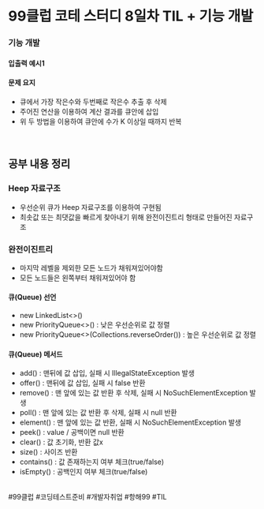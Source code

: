 # 99클럽 코테 스터디 8일차 TIL + 기능 개발

### 기능 개발



#### 입출력 예시1



#### 문제 요지
- 큐에서 가장 작은수와 두번째로 작은수 추출 후 삭제
- 주어진 연산을 이용하여 계산 결과를 큐안에 삽입
- 위 두 방법을 이용하여 큐안에 수가 K 이상일 때까지 반복



<br>

## 공부 내용 정리

### Heep 자료구조
- 우선순위 큐가 Heep 자료구조를 이용하여 구현됨
- 최솟값 또는 최댓값을 빠르게 찾아내기 위해 완전이진트리 형태로 만들어진 자료구조

### 완전이진트리
- 마지막 레벨을 제외한 모든 노드가 채워져있어야함
- 모든 노드들은 왼쪽부터 채워져있어야 함

#### 큐(Queue) 선언
- new LinkedList<>()
- new PriorityQueue<>() : 낮은 우선순위로 값 정렬
- new PriorityQueue<>(Collections.reverseOrder()) : 높은 우선순위로 값 정렬

#### 큐(Queue) 메서드
- add() : 맨뒤에 값 삽입, 실패 시 IllegalStateException 발생
- offer() : 맨뒤에 값 삽입, 실패 시 false 반환
- remove() : 맨 앞에 있는 값 반환 후 삭제, 실패 시  NoSuchElementException 발생
- poll() : 맨 앞에 있는 값 반환 후 삭제, 실패 시 null 반환
- element() : 맨 앞에 있는 값 반환, 실패 시 NoSuchElementException 발생
- peek() : value / 공백이면 null 반환
- clear() : 값 초기화, 반환 값x
- size() : 사이즈 반환
- contains() : 값 존재하는지 여부 체크(true/false)
- isEmpty() : 공백인지 여부 체크(true/false)



<br>
#99클럽 #코딩테스트준비 #개발자취업 #항해99 #TIL
